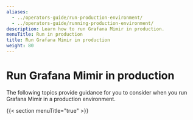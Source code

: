 ```yaml
---
aliases:
  - ../operators-guide/run-production-environment/
  - ../operators-guide/running-production-environment/
description: Learn how to run Grafana Mimir in production.
menuTitle: Run in production
title: Run Grafana Mimir in production
weight: 80
---
```


# Run Grafana Mimir in production

The following topics provide guidance for you to consider when you run Grafana Mimir in a production environment.

{{< section menuTitle="true" >}}
